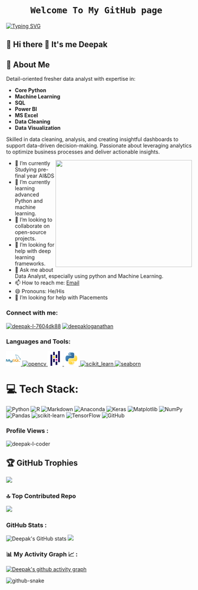 <h1 align="center"><code>Welcome To My GitHub page </code></h1>

<a href="https://git.io/typing-svg"><img src="https://readme-typing-svg.herokuapp.com?font=Fira+Code&weight=500&size=24&pause=1000&color=221DF7&width=435&lines=Hello+%F0%9F%91%8B;I'm+Deepak....;Turning+data+to+action+insights%F0%9F%93%8A;Checkout+my+Dashboards%F0%9F%93%8A+;and+check+out+my+Repo" alt="Typing SVG" /></a>


## 💫 Hi there 👋 It's me Deepak

## 📝 About Me

Detail-oriented fresher data analyst with expertise in:
- **Core Python**
- **Machine Learning**
- **SQL**
- **Power BI**
- **MS Excel**
- **Data Cleaning**
- **Data Visualization**

Skilled in data cleaning, analysis, and creating insightful dashboards to support data-driven decision-making. Passionate about leveraging analytics to optimize business processes and deliver actionable insights.

<img align="right" width="370" height="290" src="https://user-images.githubusercontent.com/74038190/212749726-d36b8253-74bb-4509-870d-e29ed3b8ff4a.gif">  

- 🌱 I’m currently Studying pre-final year AI&DS
- 🌱 I’m currently learning advanced Python and machine learning.
- 👯 I’m looking to collaborate on open-source projects.
- 🤔 I’m looking for help with deep learning frameworks.
- 💬 Ask me about Data Analyst, especially using python and Machine Learning.
- 📫 How to reach me: [Email](mailto:your-deepakuniverse@gmail.com)
- 😄 Pronouns: He/His
- 🤔 I’m looking for help with Placements

<h3 align="left">Connect with me:</h3>
<p align="left">
<a href="https://linkedin.com/in/deepak-l-7604dk88" target="blank"><img align="center" src="https://raw.githubusercontent.com/rahuldkjain/github-profile-readme-generator/master/src/images/icons/Social/linked-in-alt.svg" alt="deepak-l-7604dk88" height="30" width="40" /></a>
<a href="https://kaggle.com/deepakloganathan" target="blank"><img align="center" src="https://raw.githubusercontent.com/rahuldkjain/github-profile-readme-generator/master/src/images/icons/Social/kaggle.svg" alt="deepakloganathan" height="30" width="40" /></a>
</p>



<h3 align="left">Languages and Tools:</h3>
<p align="left"> <a href="https://www.mysql.com/" target="_blank" rel="noreferrer"> <img src="https://raw.githubusercontent.com/devicons/devicon/master/icons/mysql/mysql-original-wordmark.svg" alt="mysql" width="40" height="40"/> </a> <a href="https://opencv.org/" target="_blank" rel="noreferrer"> <img src="https://www.vectorlogo.zone/logos/opencv/opencv-icon.svg" alt="opencv" width="40" height="40"/> </a> <a href="https://pandas.pydata.org/" target="_blank" rel="noreferrer"> <img src="https://raw.githubusercontent.com/devicons/devicon/2ae2a900d2f041da66e950e4d48052658d850630/icons/pandas/pandas-original.svg" alt="pandas" width="40" height="40"/> </a> <a href="https://www.python.org" target="_blank" rel="noreferrer"> <img src="https://raw.githubusercontent.com/devicons/devicon/master/icons/python/python-original.svg" alt="python" width="40" height="40"/> </a> <a href="https://scikit-learn.org/" target="_blank" rel="noreferrer"> <img src="https://upload.wikimedia.org/wikipedia/commons/0/05/Scikit_learn_logo_small.svg" alt="scikit_learn" width="40" height="40"/> </a> <a href="https://seaborn.pydata.org/" target="_blank" rel="noreferrer"> <img src="https://seaborn.pydata.org/_images/logo-mark-lightbg.svg" alt="seaborn" width="40" height="40"/> </a> </p>

# 💻 Tech Stack:
![Python](https://img.shields.io/badge/python-3670A0?style=for-the-badge&logo=python&logoColor=ffdd54) ![R](https://img.shields.io/badge/r-%23276DC3.svg?style=for-the-badge&logo=r&logoColor=white) ![Markdown](https://img.shields.io/badge/markdown-%23000000.svg?style=for-the-badge&logo=markdown&logoColor=white) ![Anaconda](https://img.shields.io/badge/Anaconda-%2344A833.svg?style=for-the-badge&logo=anaconda&logoColor=white) ![Keras](https://img.shields.io/badge/Keras-%23D00000.svg?style=for-the-badge&logo=Keras&logoColor=white) ![Matplotlib](https://img.shields.io/badge/Matplotlib-%23ffffff.svg?style=for-the-badge&logo=Matplotlib&logoColor=black) ![NumPy](https://img.shields.io/badge/numpy-%23013243.svg?style=for-the-badge&logo=numpy&logoColor=white) ![Pandas](https://img.shields.io/badge/pandas-%23150458.svg?style=for-the-badge&logo=pandas&logoColor=white) ![scikit-learn](https://img.shields.io/badge/scikit--learn-%23F7931E.svg?style=for-the-badge&logo=scikit-learn&logoColor=white) ![TensorFlow](https://img.shields.io/badge/TensorFlow-%23FF6F00.svg?style=for-the-badge&logo=TensorFlow&logoColor=white) ![GitHub](https://img.shields.io/badge/github-%23121011.svg?style=for-the-badge&logo=github&logoColor=white)


<h3 align="left">Profile Views :</h3>


<p align="left"> <img src="https://komarev.com/ghpvc/?username=deepak-l-coder&label=Profile%20views&color=0e75b6&style=flat" alt="deepak-l-coder" /> </p>

## 🏆 GitHub Trophies
![](https://github-profile-trophy.vercel.app/?username=Deepak-L-coder&theme=radical&no-frame=false&no-bg=true&margin-w=4)

### 🔝 Top Contributed Repo
![](https://github-contributor-stats.vercel.app/api?username=Deepak-L-coder&limit=5&theme=radical&combine_all_yearly_contributions=true)



<h3 align="left">GitHub Stats :</h3>


![Deepak's GitHub stats](https://github-readme-stats.vercel.app/api?username=Deepak-L-coder&show_icons=true&theme=radical)
![](https://nirzak-streak-stats.vercel.app/?user=Deepak-L-coder&theme=radical&hide_border=false)<br/>


<h3 align="left">📊 My Activity Graph 📈 :</h3>


[![Deepak's github activity graph](https://github-readme-activity-graph.vercel.app/graph?username=Deepak-L-coder&bg_color=170210&color=f50fe6&line=9e4c98&point=403d3d&area=true&hide_border=true)](https://github.com/ashutosh00710/github-readme-activity-graph)




<picture>
  <source media="(prefers-color-scheme: dark)" srcset="https://raw.githubusercontent.com/tobiasmeyhoefer/tobiasmeyhoefer/output/github-snake-dark.svg" />
  <source media="(prefers-color-scheme: light)" srcset="https://raw.githubusercontent.com/tobiasmeyhoefer/tobiasmeyhoefer/output/github-snake.svg" />
  <img alt="github-snake" src="https://raw.githubusercontent.com/tobiasmeyhoefer/tobiasmeyhoefer/output/github-snake.svg" />
</picture>
